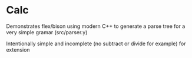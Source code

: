 # Calc

Demonstrates flex/bison using modern C++ to generate a parse tree for a very simple gramar (src/parser.y)

Intentionally simple and incomplete (no subtract or divide for example) for extension


